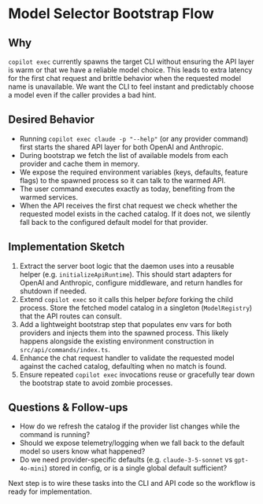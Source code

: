 # Model Selector Bootstrap Flow

## Why
`copilot exec` currently spawns the target CLI without ensuring the API layer is warm or that we have a reliable model choice. This leads to extra latency for the first chat request and brittle behavior when the requested model name is unavailable. We want the CLI to feel instant and predictably choose a model even if the caller provides a bad hint.

## Desired Behavior
- Running `copilot exec claude -p "--help"` (or any provider command) first starts the shared API layer for both OpenAI and Anthropic.
- During bootstrap we fetch the list of available models from each provider and cache them in memory.
- We expose the required environment variables (keys, defaults, feature flags) to the spawned process so it can talk to the warmed API.
- The user command executes exactly as today, benefiting from the warmed services.
- When the API receives the first chat request we check whether the requested model exists in the cached catalog. If it does not, we silently fall back to the configured default model for that provider.

## Implementation Sketch
1. Extract the server boot logic that the daemon uses into a reusable helper (e.g. `initializeApiRuntime`). This should start adapters for OpenAI and Anthropic, configure middleware, and return handles for shutdown if needed.
2. Extend `copilot exec` so it calls this helper *before* forking the child process. Store the fetched model catalog in a singleton (`ModelRegistry`) that the API routes can consult.
3. Add a lightweight bootstrap step that populates env vars for both providers and injects them into the spawned process. This likely happens alongside the existing environment construction in `src/api/commands/index.ts`.
4. Enhance the chat request handler to validate the requested model against the cached catalog, defaulting when no match is found.
5. Ensure repeated `copilot exec` invocations reuse or gracefully tear down the bootstrap state to avoid zombie processes.

## Questions & Follow-ups
- How do we refresh the catalog if the provider list changes while the command is running?
- Should we expose telemetry/logging when we fall back to the default model so users know what happened?
- Do we need provider-specific defaults (e.g. `claude-3-5-sonnet` vs `gpt-4o-mini`) stored in config, or is a single global default sufficient?

Next step is to wire these tasks into the CLI and API code so the workflow is ready for implementation.
